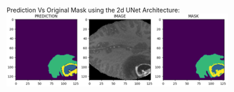 Prediction Vs Original Mask using the 2d UNet Architecture:
![Prediction Vs Original Mask using the 2d UNet Architecture](architecture_2d/some_predictions/test3.png)

